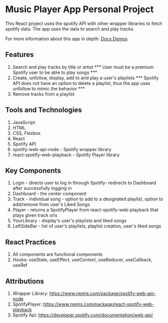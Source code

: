# Music Player App Personal Project

This React project uses the spotify API with other wrapper libraries to fetch spotify data. The app uses the data to search and play tracks.

For more information about this app in depth: 
[Docs Demos](https://docs.google.com/document/d/1C8v7zAemUZ1iJDIxxE02xptXoQHYDJpya5S-GOw6O0Y/edit?usp=sharing)

## Features
1) Search and play tracks by title or artist
	*** User must be a premium Spotify user to be able to play songs *** 
2) Create, unfollow, display, add to and play a user's playlists 
	*** Spotify API does not have an option to delete a playlist, thus the app uses unfollow to mimic the behavior ***
3) Remove tracks from a playlist

## Tools and Technologies
1) JavaScript
2) HTML
3) CSS, Flexbox
4) React
5) Spotify API
6) spotify-web-api-node - Spotify wrapper library
7) react-spotify-web-playback - Spotify Player library 

## Key Components
1) Login - directs user to log in through Spotify- redirects to Dashboard after successfully logging in
2) Dashboard - the center component
3) Track - individual song - option to add to a designated playlist, option to add/remove from user's Liked Songs
4) Player - returns a SpotifyPlayer from react-spotify-web-playback that plays given track uris
5) YourLibrary - display's user's playlists and liked songs
6) LeftSideBar - list of user's playlists, playlist creation, user's liked songs

## React Practices
1) All components are functional components
2) Hooks: useState, useEffect, useContext, useReducer, useCallback, useRef

## Attributions
1) Wrapper Library: https://www.npmjs.com/package/spotify-web-api-node 
2) SpotifyPlayer: https://www.npmjs.com/package/react-spotify-web-playback
3) Spotify Api: https://developer.spotify.com/documentation/web-api/

